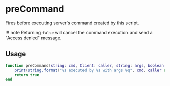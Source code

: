 # preCommand

Fires before executing server's command created by this script.

!!! note
	Returning ``false`` will cancel the command execution and send a "Access denied" message.

## Usage

```lua
function preCommand(string: cmd, Client: caller, string: args, boolean: allowed)
	print(string.format("%s executed by %s with args %q", cmd, caller and caller:getname() or "console", args))
	return true
end
```
